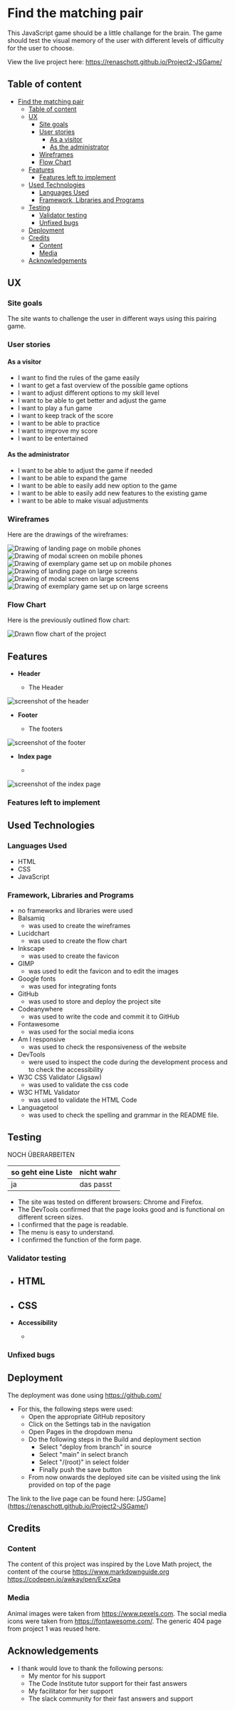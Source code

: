 # Find the matching pair

This JavaScript game should be a little challange for the brain. The game should test the visual
memory of the user with different levels of difficulty for the user to choose.

View the live project here: <https://renaschott.github.io/Project2-JSGame/>

## Table of content

- [Find the matching pair](#find-the-matching-pair)
  - [Table of content](#table-of-content)
  - [UX](#ux)
    - [Site goals](#site-goals)
    - [User stories](#user-stories)
      - [As a visitor](#as-a-visitor)
      - [As the administrator](#as-the-administrator)
    - [Wireframes](#wireframes)
    - [Flow Chart](#flow-chart)
  - [Features](#features)
    - [Features left to implement](#features-left-to-implement)
  - [Used Technologies](#used-technologies)
    - [Languages Used](#languages-used)
    - [Framework, Libraries and Programs](#framework-libraries-and-programs)
  - [Testing](#testing)
    - [Validator testing](#validator-testing)
    - [Unfixed bugs](#unfixed-bugs)
  - [Deployment](#deployment)
  - [Credits](#credits)
    - [Content](#content)
    - [Media](#media)
  - [Acknowledgements](#acknowledgements)

## UX

### Site goals

The site wants to challenge the user in different ways using this pairing game.

### User stories

#### As a visitor

- I want to find the rules of the game easily
- I want to get a fast overview of the possible game options
- I want to adjust different options to my skill level
- I want to be able to get better and adjust the game
- I want to play a fun game
- I want to keep track of the score
- I want to be able to practice
- I want to improve my score
- I want to be entertained

#### As the administrator

- I want to be able to adjust the game if needed
- I want to be able to expand the game
- I want to be able to easily add new option to the game
- I want to be able to easily add new features to the existing game
- I want to be able to make visual adjustments

### Wireframes

Here are the drawings of the wireframes:

![Drawing of landing page on mobile phones](assets/readme-images/wireframe1.png)
![Drawing of modal screen on mobile phones](assets/readme-images/wireframe2.png)
![Drawing of exemplary game set up on mobile phones](assets/readme-images/wireframe3.png)
![Drawing of landing page on large screens](assets/readme-images/wireframe4.png)
![Drawing of modal screen on large screens](assets/readme-images/wireframe5.png)
![Drawing of exemplary game set up on large screens](assets/readme-images/wireframe6.png)

### Flow Chart

Here is the previously outlined flow chart:

![Drawn flow chart of the project](assets/readme-images/flow-chart.png)

## Features

- **Header**

  - The Header

![screenshot of the header](assets/readme-images/header.png)

- **Footer**

  - The footers

![screenshot of the footer](assets/readme-images/footer.png)

- **Index page**

  -

![screenshot of the index page](assets/readme-images/index.png)

### Features left to implement

## Used Technologies

### Languages Used

- HTML
- CSS
- JavaScript

### Framework, Libraries and Programs

- no frameworks and libraries were used
- Balsamiq
  - was used to create the wireframes
- Lucidchart
  - was used to create the flow chart
- Inkscape
  - was used to create the favicon
- GIMP
  - was used to edit the favicon and to edit the images
- Google fonts
  - was used for integrating fonts
- GitHub
  - was used to store and deploy the project site
- Codeanywhere
  - was used to write the code and commit it to GitHub
- Fontawesome
  - was used for the social media icons
- Am I responsive
  - was used to check the responsiveness of the website
- DevTools
  - were used to inspect the code during the development process and to check the accessibility
- W3C CSS Validator (Jigsaw)
  - was used to validate the css code
- W3C HTML Validator
  - was used to validate the HTML Code
- Languagetool
  - was used to check the spelling and grammar in the README file.
  
## Testing

NOCH ÜBERARBEITEN

| so geht eine Liste | nicht wahr |
|--------------------|----------- |
| ja                 | das passt  |

- The site was tested on different browsers: Chrome and Firefox.
- The DevTools confirmed that the page looks good and is functional on different screen sizes.
- I confirmed that the page is readable.
- The menu is easy to understand.
- I confirmed the function of the form page.

### Validator testing

- **HTML**
  -
  
- **CSS**
  -

- **Accessibility**

  -

### Unfixed bugs

## Deployment

The deployment was done using <https://github.com/>

- For this, the following steps were used:
  - Open the appropriate GitHub repository
  - Click on the Settings tab in the navigation
  - Open Pages in the dropdown menu
  - Do the following steps in the Build and deployment section
    - Select "deploy from branch" in source
    - Select "main" in select branch
    - Select "/(root)" in select folder
    - Finally push the save button
  - From now onwards the deployed site can be visited using the link provided on top of the page

The link to the live page can be found here: [JSGame] (<https://renaschott.github.io/Project2-JSGame/>)

## Credits

### Content

The content of this project was inspired by the Love Math project, the content of the course
<https://www.markdownguide.org>
<https://codepen.io/awkay/pen/ExzGea>

### Media

Animal images were taken from <https://www.pexels.com>.
The social media icons were taken from <https://fontawesome.com/>.
The generic 404 page from project 1 was reused here.

## Acknowledgements

- I thank would love to thank the following persons:
  - My mentor for his support
  - The Code Institute tutor support for their fast answers
  - My facilitator for her support
  - The slack community for their fast answers and support
